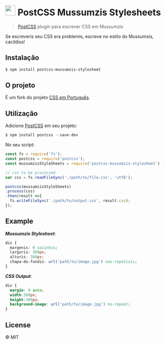 # <img src="https://upload.wikimedia.org/wikipedia/pt/thumb/c/c3/Mussum_%28Ant%C3%B4nio_Carlos_Bernardes_Gomes%29.jpg/250px-Mussum_%28Ant%C3%B4nio_Carlos_Bernardes_Gomes%29.jpg" height="32px" width="auto" /> PostCSS Mussumzis Stylesheets
> [PostCSS](http://postcss.org/) plugin para escrever CSS em Mussumzis

Se escreveris seu CSS era problemis, escreve no estilo do Mussumsis, cacildiss!

## Instalação
```bash
$ npm install postcss-mussumzis-stylesheet
```

## O projeto
É um fork do projeto [CSS em Português](https://github.com/welksonramos/postcss-brazilian-portuguese-stylesheets).

## Utilização

Adicione [PostCSS](https://github.com/postcss/postcss) em seu projeto:

```js
$ npm install postcss --save-dev
``` 

No seu script:

```js
const fs = require('fs');
const postcss = require('postcss');
const mussumzisStyleSheets = require('postcss-mussumzis-stylesheet')

// css to be processed
var css = fs.readFileSync('./path/to/file.css', 'utf8');

postcss(mussumzisStyleSheets)
.process(css)
.then(result =>{
  fs.writeFileSync('./path/to/output.css', result.css);
});
```
## Example

_**Mussumzis Stylesheet**_:
```css
div {
  margenis: 0 sozinhus;
  larguris: 300px;
  alturis: 300px;
  chapa-do-fundis: url('path/to/image.jpg') nao-repetizis;
}
```
_**CSS Output**_:
```css
div {
  margin: 0 auto;
  width:300px;
  height:300px;
  background-image: url('path/to/image.jpg') no-repeat;
}
```

## License

&copy; MIT
